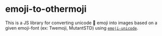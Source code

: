 
# emoji-to-othermoji

This is a JS library for converting unicode 🤪 emoji into images based on a given emoji-font (ex: Twemoji, MutantSTD) using [`emoji-unicode`](https://github.com/IonicaBizau/emoji-unicode).
